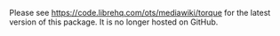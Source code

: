 Please see https://code.librehq.com/ots/mediawiki/torque for the latest version of this package.
It is no longer hosted on GitHub. 
